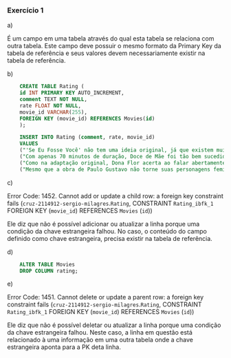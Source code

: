 ### Exercício 1

a)

É um campo em uma tabela através do qual esta tabela se relaciona com outra tabela. Este campo deve possuir o mesmo formato da Primary Key da tabela de referência e seus valores devem necessariamente existir na tabela de referência.

b)

```sql
    CREATE TABLE Rating (
	id INT PRIMARY KEY AUTO_INCREMENT,
    comment TEXT NOT NULL,
	rate FLOAT NOT NULL,
    movie_id VARCHAR(255),
    FOREIGN KEY (movie_id) REFERENCES Movies(id)
    );

    INSERT INTO Rating (comment, rate, movie_id)
    VALUES
    ("'Se Eu Fosse Você' não tem uma ideia original, já que existem muitos filmes de troca de sexo, mas é muito engraçado e espirituoso. Glória Pires é fantástica, muito bonita e também é a responsável por alguns dos melhores momentos do filme. Tony Ramos é 'muito masculino', não tem aquela 'coisa gay' que alguns atores costumam mostrar em suas interpretações; portanto, sua expressão corporal e movimentos como mulher não são naturais como seu papel requer. Enfim, suas falas e situações são hilárias e sua química com Glória Pires é perfeita. O resto do elenco também é excelente e este filme é uma grande diversão","6.1", "001"),
    ("Com apenas 70 minutos de duração, Doce de Mãe foi tão bem sucedido em sua estreia na televisão que acabou gerando uma série, com 14 episódios, lançada no ano seguinte. Fernanda Montenegro venceu o Emmy Internacional como Melhor Atriz pelo telefilme e, depois, foi indicada novamente pela sua interpretação no seriado. Louros merecidos por uma performance inesquecível, que se soma a tantas outras já apresentadas pela veterana atriz.","7.7", "002"),
    ("Como na adaptação original, Dona Flor acerta ao falar abertamente sobre o desejo sexual da mulher e tratar disso sem rodeios ou piadas. Flor gosta de sexo e sexo bom. E não há problema nenhum nisso. É possível dizer que em 2017 as mulheres possuem mais liberdade do que em 1976, quando o primeiro Dona Flor chegou aos cinemas. Porém, o recente retorno do puritanismo mostra como é importante ter essa história novamente nos cinemas. Quando percebe que será feliz realmente com seus dois maridos, Flor dá um tapa na cara da sociedade e em nós também. O novo longa provavelmente não terá o impacto de seu antecessor, mas levanta questões importantes. Por que três pessoas não podem ser felizes em um relacionamento? Aliás, o que os outros têm a ver com isso? Essa é a mensagem que Dona Flor passa com louvor: a vida é curta para se ter medo de ser feliz. Sempre haverá alguém para apontar o dedo e ditar o que é um relacionamento “certo” ou “errado”, mas não vale a pena ser infeliz por isso. Dona Flor e Seus Dois Maridos faz o que o cinema faz de melhor: usa fantasia para enxergar a realidade. E tudo isso sem medo de ser um pouco safado.","5.7", "003"),
    ("Mesmo que a obra de Paulo Gustavo não torne suas personagens femininas e homossexuais em amontoados de clichês, o roteiro desvia suas piadas exageradas para outros alvos fáceis e esquece de focar em temas relevantes, preferindo dar lugar à caricatura que o humorista faz da mãe. Fadado à repetição de piadas e gritarias de seus antecessores, é difícil que Minha Mãe É Uma Peça 3 iguale, também, as boas marcas de bilheteria alcançadas pela franquia.","7.1", "004");
```

c)

Error Code: 1452. Cannot add or update a child row: a foreign key constraint fails (`cruz-2114912-sergio-milagres`.`Rating`, CONSTRAINT `Rating_ibfk_1` FOREIGN KEY (`movie_id`) REFERENCES `Movies` (`id`))

Ele diz que não é possível adicionar ou atualizar a linha porque uma condição da chave estrangeira falhou. No caso, o conteúdo do campo definido como chave estrangeira, precisa existir na tabela de referência.

d)

```sql
    ALTER TABLE Movies
    DROP COLUMN rating;
```

e)

Error Code: 1451. Cannot delete or update a parent row: a foreign key constraint fails (`cruz-2114912-sergio-milagres`.`Rating`, CONSTRAINT `Rating_ibfk_1` FOREIGN KEY (`movie_id`) REFERENCES `Movies` (`id`))

Ele diz que não é possível deletar ou atualizar a linha porque uma condição da chave estrangeira falhou. Neste caso, a linha em questão está relacionado à uma informação em uma outra tabela onde a chave estrangeira aponta para a PK deta linha.
